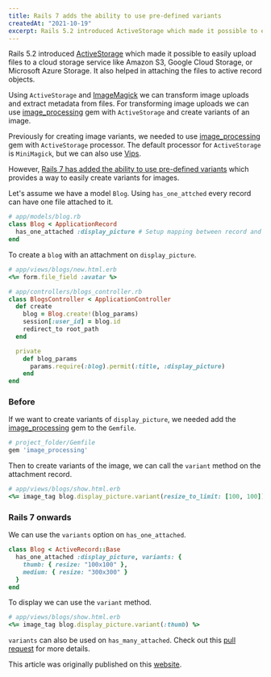 ```yaml
---
title: Rails 7 adds the ability to use pre-defined variants
createdAt: "2021-10-19"
excerpt: Rails 5.2 introduced ActiveStorage which made it possible to easily upload files to a cloud storage service like Amazon S3, Google Cloud Storage, or Microsoft Azure...
---
```


Rails 5.2 introduced
[ActiveStorage](https://guides.rubyonrails.org/active_storage_overview.html)
which made it possible to easily upload files to a cloud storage service like
Amazon S3, Google Cloud Storage, or Microsoft Azure Storage. It also helped in
attaching the files to active record objects.

Using `ActiveStorage` and [ImageMagick](https://www.imagemagick.org) we can
transform image uploads and extract metadata from files. For transforming image
uploads we can use [image_processing](https://www.imagemagick.org) gem with
`ActiveStorage` and create variants of an image.

Previously for creating image variants, we needed to use
[image_processing](https://www.imagemagick.org) gem with `ActiveStorage`
processor. The default processor for `ActiveStorage` is `MiniMagick`, but we can
also use [Vips](https://www.rubydoc.info/gems/ruby-vips/Vips/Image).

However,
[Rails 7 has added the ability to use pre-defined variants](https://github.com/rails/rails/pull/39135)
which provides a way to easily create variants for images.

Let's assume we have a model `Blog`. Using `has_one_attched` every record can
have one file attached to it.

```ruby
# app/models/blog.rb
class Blog < ApplicationRecord
  has_one_attached :display_picture # Setup mapping between record and file
end
```

To create a `blog` with an attachment on `display_picture`.

```ruby
# app/views/blogs/new.html.erb
<%= form.file_field :avatar %>
```

```ruby
# app/controllers/blogs_controller.rb
class BlogsController < ApplicationController
  def create
    blog = Blog.create!(blog_params)
    session[:user_id] = blog.id
    redirect_to root_path
  end

  private
    def blog_params
      params.require(:blog).permit(:title, :display_picture)
    end
end
```

### Before

If we want to create variants of `display_picture`, we needed add the
[image_processing](https://www.imagemagick.org) gem to the `Gemfile`.

```ruby
# project_folder/Gemfile
gem 'image_processing'
```

Then to create variants of the image, we can call the `variant` method on the
attachment record.

```ruby
# app/views/blogs/show.html.erb
<%= image_tag blog.display_picture.variant(resize_to_limit: [100, 100]) %>
```

### Rails 7 onwards

We can use the `variants` option on `has_one_attached`.

```ruby
class Blog < ActiveRecord::Base
  has_one_attached :display_picture, variants: {
    thumb: { resize: "100x100" },
    medium: { resize: "300x300" }
  }
end
```

To display we can use the `variant` method.

```ruby
# app/views/blogs/show.html.erb
<%= image_tag blog.display_picture.variant(:thumb) %>
```

`variants` can also be used on `has_many_attached`. Check out this
[pull request](https://github.com/rails/rails/pull/39135) for more details.

This article was originally published on this [website](https://www.bigbinary.com/blog/rails-7-adds-ability-to-use-predefined-variants).